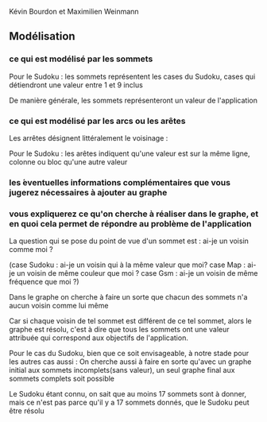 Kévin Bourdon et Maximilien Weinmann

## Modélisation

### ce qui est modélisé par les sommets
Pour le Sudoku : les sommets représentent les cases du Sudoku, cases qui détiendront une valeur entre 1 et 9 inclus

De manière générale, les sommets représenteront un valeur de l'application

### ce qui est modélisé par les arcs ou les arêtes

Les arrêtes désignent littéralement le voisinage :

Pour le Sudoku : les arêtes indiquent qu'une valeur est sur la même ligne, colonne ou bloc qu'une autre valeur


### les ́eventuelles informations complémentaires que vous jugerez nécessaires à ajouter au graphe


### vous expliquerez ce qu'on cherche à réaliser dans le graphe, et en quoi cela permet de répondre au problème de l'application

La question qui se pose du point de vue d'un sommet est : ai-je un voisin comme moi ? 

(case Sudoku : ai-je un voisin qui à la même valeur que moi?
case Map : ai-je un voisin de même couleur que moi ?
case Gsm : ai-je un voisin de même fréquence que moi ?)

Dans le graphe on cherche à faire un sorte que chacun des sommets n'a aucun voisin comme lui même


Car si chaque voisin de tel sommet est différent de ce tel sommet, alors le graphe est résolu, c'est à dire que tous les sommets ont une valeur attribuée qui correspond aux objectifs de l'application.


Pour le cas du Sudoku, bien que ce soit envisageable, à notre stade pour les autres cas aussi :
On cherche aussi à faire en sorte qu'avec un graphe initial aux sommets incomplets(sans valeur), un seul graphe final aux sommets complets soit possible

Le Sudoku étant connu, on sait que au moins 17 sommets sont à donner, mais ce n'est pas parce qu'il y a 17 sommets donnés, que le Sudoku peut être résolu